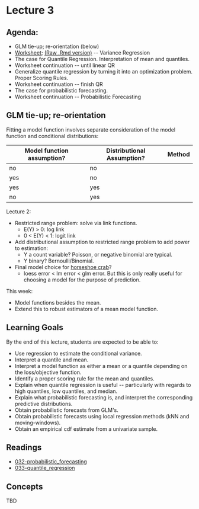 # Lecture 3

## Agenda:

- GLM tie-up; re-orientation (below)
- [Worksheet](https://ubc-mds.github.io/DSCI_562/lec3/worksheet.nb.html);  [(Raw .Rmd version)](https://raw.githubusercontent.com/UBC-MDS/DSCI_562/master/lec3/worksheet.Rmd) -- Variance Regression
- The case for Quantile Regression. Interpretation of mean and quantiles.
- Worksheet continuation -- until linear QR 
- Generalize quantile regression by turning it into an optimization problem. Proper Scoring Rules.
- Worksheet continuation -- finish QR
- The case for probabilistic forecasting.
- Worksheet continuation -- Probabilistic Forecasting

## GLM tie-up; re-orientation

Fitting a model function involves separate consideration of the model function and conditional distributions:

| Model function assumption? | Distributional Assumption? | Method |
|----|----|----|
| no | no |  |
| yes | no |  |
| yes | yes |  |
| no | yes |  |

Lecture 2: 

- Restricted range problem: solve via link functions.
    - E(Y) > 0: log link
    - 0 < E(Y) < 1: logit link
- Add distributional assumption to restricted range problem to add power to estimation:
    - Y a count variable? Poisson, or negative binomial are typical.
    - Y binary? Bernoulli/Binomial.
- Final model choice for [horseshoe crab](https://ubc-mds.github.io/DSCI_562/lec2/case_study.nb.html)?
	- loess error < lm error < glm error. But this is only really useful for choosing a model for the purpose of prediction.

This week:

- Model functions besides the mean.
- Extend this to robust estimators of a mean model function.


## Learning Goals

By the end of this lecture, students are expected to be able to:

- Use regression to estimate the conditional variance.
- Interpret a quantile and mean.
- Interpret a model function as either a mean or a quantile depending on the loss/objective function.
- Identify a proper scoring rule for the mean and quantiles.
- Explain when quantile regression is useful -- particularly with regards to high quantiles, low quantiles, and median. 
- Explain what probabilistic forecasting is, and interpret the corresponding predictive distributions.
- Obtain probabilistic forecasts from GLM's.
- Obtain probabilistic forecasts using local regression methods (kNN and moving-windows).
- Obtain an empirical cdf estimate from a univariate sample.

## Readings

- [032-probabilistic_forecasting](./lec3/032-probabilistic_forecasting.html)
- [033-quantile_regression](./lec3/033-quantile_regression.html)

## Concepts

TBD